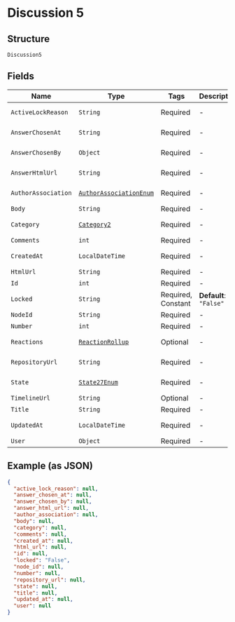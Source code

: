 
# Discussion 5

## Structure

`Discussion5`

## Fields

| Name | Type | Tags | Description | Getter | Setter |
|  --- | --- | --- | --- | --- | --- |
| `ActiveLockReason` | `String` | Required | - | String getActiveLockReason() | setActiveLockReason(String activeLockReason) |
| `AnswerChosenAt` | `String` | Required | - | String getAnswerChosenAt() | setAnswerChosenAt(String answerChosenAt) |
| `AnswerChosenBy` | `Object` | Required | - | Object getAnswerChosenBy() | setAnswerChosenBy(Object answerChosenBy) |
| `AnswerHtmlUrl` | `String` | Required | - | String getAnswerHtmlUrl() | setAnswerHtmlUrl(String answerHtmlUrl) |
| `AuthorAssociation` | [`AuthorAssociationEnum`](../../doc/models/author-association-enum.md) | Required | - | AuthorAssociationEnum getAuthorAssociation() | setAuthorAssociation(AuthorAssociationEnum authorAssociation) |
| `Body` | `String` | Required | - | String getBody() | setBody(String body) |
| `Category` | [`Category2`](../../doc/models/category-2.md) | Required | - | Category2 getCategory() | setCategory(Category2 category) |
| `Comments` | `int` | Required | - | int getComments() | setComments(int comments) |
| `CreatedAt` | `LocalDateTime` | Required | - | LocalDateTime getCreatedAt() | setCreatedAt(LocalDateTime createdAt) |
| `HtmlUrl` | `String` | Required | - | String getHtmlUrl() | setHtmlUrl(String htmlUrl) |
| `Id` | `int` | Required | - | int getId() | setId(int id) |
| `Locked` | `String` | Required, Constant | **Default**: `"False"` | String getLocked() | setLocked(String locked) |
| `NodeId` | `String` | Required | - | String getNodeId() | setNodeId(String nodeId) |
| `Number` | `int` | Required | - | int getNumber() | setNumber(int number) |
| `Reactions` | [`ReactionRollup`](../../doc/models/reaction-rollup.md) | Optional | - | ReactionRollup getReactions() | setReactions(ReactionRollup reactions) |
| `RepositoryUrl` | `String` | Required | - | String getRepositoryUrl() | setRepositoryUrl(String repositoryUrl) |
| `State` | [`State27Enum`](../../doc/models/state-27-enum.md) | Required | - | State27Enum getState() | setState(State27Enum state) |
| `TimelineUrl` | `String` | Optional | - | String getTimelineUrl() | setTimelineUrl(String timelineUrl) |
| `Title` | `String` | Required | - | String getTitle() | setTitle(String title) |
| `UpdatedAt` | `LocalDateTime` | Required | - | LocalDateTime getUpdatedAt() | setUpdatedAt(LocalDateTime updatedAt) |
| `User` | `Object` | Required | - | Object getUser() | setUser(Object user) |

## Example (as JSON)

```json
{
  "active_lock_reason": null,
  "answer_chosen_at": null,
  "answer_chosen_by": null,
  "answer_html_url": null,
  "author_association": null,
  "body": null,
  "category": null,
  "comments": null,
  "created_at": null,
  "html_url": null,
  "id": null,
  "locked": "False",
  "node_id": null,
  "number": null,
  "repository_url": null,
  "state": null,
  "title": null,
  "updated_at": null,
  "user": null
}
```

